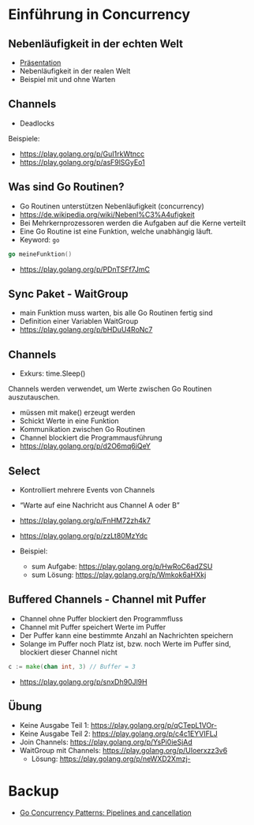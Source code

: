 # Einführung in Concurrency


## Nebenläufigkeit in der echten Welt

* [Präsentation](https://docs.google.com/presentation/d/1M7V8AVKFIANK0RYvViI-Hkwp-TNpV-L1kSjrPmfFyB4/edit?usp=sharing)
* Nebenläufigkeit in der realen Welt
* Beispiel mit und ohne Warten


## Channels

* Deadlocks

Beispiele:

* https://play.golang.org/p/GuI1rkWtncc 
* https://play.golang.org/p/asF9lSGyEo1 


## Was sind Go Routinen?

* Go Routinen unterstützen Nebenläufigkeit (concurrency)
* https://de.wikipedia.org/wiki/Nebenl%C3%A4ufigkeit 
* Bei Mehrkernprozessoren werden die Aufgaben auf die Kerne verteilt
* Eine Go Routine ist eine Funktion, welche unabhängig läuft. 
* Keyword: `go`

```go
go meineFunktion()
```

* https://play.golang.org/p/PDnTSFf7JmC 


## Sync Paket - WaitGroup

* main Funktion muss warten, bis alle Go Routinen fertig sind
* Definition einer Variablen WaitGroup
* https://play.golang.org/p/bHDuU4RoNc7 

## Channels

* Exkurs: time.Sleep()

Channels werden verwendet, um Werte zwischen Go Routinen auszutauschen. 

* müssen mit make() erzeugt werden
* Schickt Werte in eine Funktion
* Kommunikation zwischen Go Routinen
* Channel blockiert die Programmausführung
* https://play.golang.org/p/d2O6mq6iQeY 


## Select

* Kontrolliert mehrere Events von Channels
* “Warte auf eine Nachricht aus Channel A oder B”
* https://play.golang.org/p/FnHM72zh4k7 
* https://play.golang.org/p/zzLt80MzYdc 

* Beispiel: 
    * sum Aufgabe: https://play.golang.org/p/HwRoC6adZSU
    * sum Lösung: https://play.golang.org/p/Wmkok6aHXkj


## Buffered Channels - Channel mit Puffer

* Channel ohne Puffer blockiert den Programmfluss
* Channel mit Puffer speichert Werte im Puffer
* Der Puffer kann eine bestimmte Anzahl an Nachrichten speichern 
* Solange im Puffer noch Platz ist, bzw. noch Werte im Puffer sind, blockiert dieser Channel nicht

```go
c := make(chan int, 3) // Buffer = 3
```

* https://play.golang.org/p/snxDh90Jl9H 


## Übung
* Keine Ausgabe Teil 1: https://play.golang.org/p/qCTepL1VOr- 
* Keine Ausgabe Teil 2: https://play.golang.org/p/c4c1EYVIFLJ 
* Join Channels: https://play.golang.org/p/YsPi0ieSjAd 
* WaitGroup mit Channels: https://play.golang.org/p/UIoerxzz3v6 
    * Lösung: https://play.golang.org/p/neWXD2Xmzj- 


# Backup

* [Go Concurrency Patterns: Pipelines and cancellation](https://blog.golang.org/pipelines)